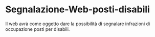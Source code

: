 # Segnalazione-Web-posti-disabili
Il web avrà come oggetto dare la possibilità di segnalare infrazioni di occupazione posti per disabili.
